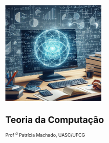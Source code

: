 <img src="notes/img/01-01.jpeg" width="300" height="300">

# Teoria da Computação
Prof $^a$ Patrícia Machado, UASC/UFCG
